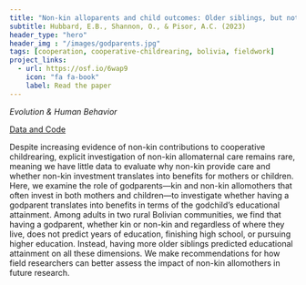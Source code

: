 ```yaml
---
title: "Non-kin alloparents and child outcomes: Older siblings, but not godparents, predict educational attainment in a rural context"
subtitle: Hubbard, E.B., Shannon, O., & Pisor, A.C. (2023)
header_type: "hero"
header_img : "/images/godparents.jpg"
tags: [cooperation, cooperative-childrearing, bolivia, fieldwork]
project_links:
  - url: https://osf.io/6wap9
    icon: "fa fa-book"
    label: Read the paper
---
```

*Evolution & Human Behavior*

<i class="fa-solid fa-database"></i><a href="https://osf.io/bhx5g/" class="btn">Data and Code</a>

Despite increasing evidence of non-kin contributions to cooperative childrearing, explicit investigation of non-kin allomaternal care remains rare, meaning we have little data to evaluate why non-kin provide care and whether non-kin investment translates into benefits for mothers or children. Here, we examine the role of godparents—kin and non-kin allomothers that often invest in both mothers and children—to investigate whether having a godparent translates into benefits in terms of the godchild’s educational attainment. Among adults in two rural Bolivian communities, we find that having a godparent, whether kin or non-kin and regardless of where they live, does not predict years of education, finishing high school, or pursuing higher education. Instead, having more older siblings predicted educational attainment on all these dimensions. We make recommendations for how field researchers can better assess the impact of non-kin allomothers in future research.
